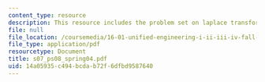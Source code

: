 ```yaml
---
content_type: resource
description: This resource includes the problem set on laplace transform.
file: null
file_location: /coursemedia/16-01-unified-engineering-i-ii-iii-iv-fall-2005-spring-2006/14a05935c494bcdab72f6dfbd9587640_s07_ps08_spring04.pdf
file_type: application/pdf
resourcetype: Document
title: s07_ps08_spring04.pdf
uid: 14a05935-c494-bcda-b72f-6dfbd9587640
---
```

